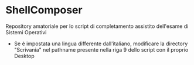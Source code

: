 # ShellComposer
Repository amatoriale per lo script di completamento assistito dell'esame di Sistemi Operativi

- Se è impostata una lingua differente dall'italiano, modificare la directory "Scrivania" nel pathname presente nella riga 9 dello script con il proprio Desktop
